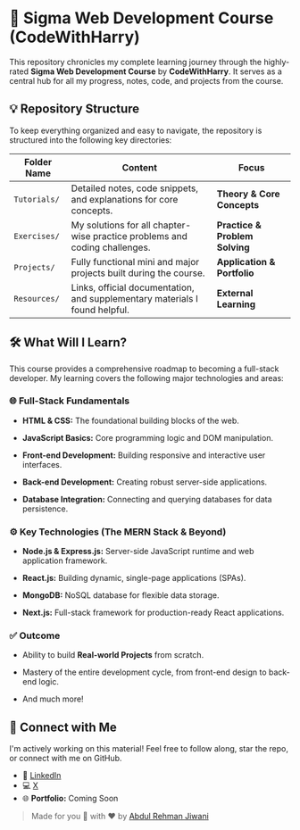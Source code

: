 # 🚀 Sigma Web Development Course (CodeWithHarry)

This repository chronicles my complete learning journey through the highly-rated **Sigma Web Development Course** by **CodeWithHarry**. It serves as a central hub for all my progress, notes, code, and projects from the course.

## 💡 Repository Structure

To keep everything organized and easy to navigate, the repository is structured into the following key directories:

| Folder Name | Content | Focus |
| ----------- | ------- | ----- |
| ``Tutorials/`` | Detailed notes, code snippets, and explanations for core concepts. | **Theory & Core Concepts** |
| ``Exercises/`` | My solutions for all chapter-wise practice problems and coding challenges. | **Practice & Problem Solving** |
| ``Projects/`` | Fully functional mini and major projects built during the course. | **Application & Portfolio** |
| ``Resources/`` | Links, official documentation, and supplementary materials I found helpful. |**External Learning** |

## 🛠️ What Will I Learn?

This course provides a comprehensive roadmap to becoming a full-stack developer. My learning covers the following major technologies and areas:

### 🌐 Full-Stack Fundamentals

* **HTML & CSS:** The foundational building blocks of the web.
    
* **JavaScript Basics:** Core programming logic and DOM manipulation.
    
* **Front-end Development:** Building responsive and interactive user interfaces.
    
* **Back-end Development:** Creating robust server-side applications.
    
* **Database Integration:** Connecting and querying databases for data persistence.
    

### ⚙️ Key Technologies (The MERN Stack & Beyond)

* **Node.js & Express.js:** Server-side JavaScript runtime and web application framework.
    
* **React.js:** Building dynamic, single-page applications (SPAs).
    
* **MongoDB:** NoSQL database for flexible data storage.
    
* **Next.js:** Full-stack framework for production-ready React applications.
    

### ✅ Outcome

* Ability to build **Real-world Projects** from scratch.
    
* Mastery of the entire development cycle, from front-end design to back-end logic.
    
* And much more!

## 📢 Connect with Me

I'm actively working on this material! Feel free to follow along, star the repo, or connect with me on GitHub.

- 💼 [LinkedIn][LinkedIn Profile]
- 💻 [X][X Profile]
- 🌐 **Portfolio:** Coming Soon

> Made for you 🌹 with ❤ by [Abdul Rehman Jiwani][GitHub Profile]

<!-- Links -->
[LinkedIn Profile]: https://pk.linkedin.com/in/abdul-rehman-jiwani

[X Profile]: https://x.com/iamabdulrehman5

[GitHub Profile]: https://github.com/ProgrammerABDUL
